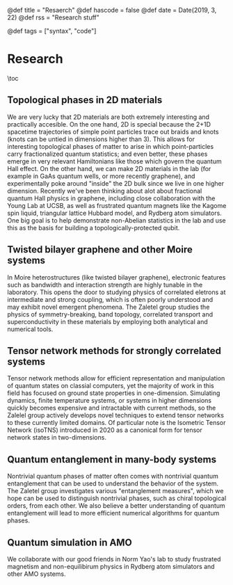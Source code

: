 @def title = "Resaerch"
@def hascode = false
@def date = Date(2019, 3, 22)
@def rss = "Research stuff"

@def tags = ["syntax", "code"]

# Research

\toc

## Topological phases in 2D materials

We are very lucky that 2D materials are both extremely interesting and practically accesible. On the one hand, 2D is special because the 2+1D spacetime trajectories of simple point particles trace out braids and knots (knots can be untied in dimensions higher than 3). This allows for interesting topological phases of matter to arise in which point-particles  carry fractionalized quantum statistics; and even better, these phases emerge in very relevant Hamiltonians like those which govern the quantum Hall effect. On the other hand, we can make 2D materials in the lab (for example in GaAs quantum wells, or more recently graphene), and experimentally poke around "inside" the 2D bulk since we live in one higher dimension. Recently we've been thinking about alot about fractional quantum Hall physics in graphene, including close collaboration with the Young Lab at UCSB, as well as frustrated quantum magnets like the Kagome spin liquid, triangular lattice Hubbard model, and Rydberg atom simulators.  One big goal is to help demonstrate  non-Abelian statistics in the lab and use this as the basis for building a topologically-protected qubit.

## Twisted bilayer graphene and other Moire systems

In Moire heterostructures (like twisted bilayer graphene), electronic features such as bandwidth and interaction strength are highly tunable in the laboratory. This opens the door to studying physics of correlated eletrons at intermediate and strong coupling, which is often poorly understood and may exhibit novel emergent phenomena. The Zaletel group studies the physics of symmetry-breaking, band topology, correlated transport and superconductivity in these materials by employing both analytical and numerical tools.

## Tensor network methods for strongly correlated systems

Tensor network methods allow for efficient representation and manipulation of quantum states on classial computers, yet the majority of work in this field has focused on ground state properties in one-dimension. Simulating dynamics, finite temperature systems, or systems in higher dimensions quickly becomes expensive and intractable with current methods, so the Zalelel group actively develops novel techniques to extend tensor networks to these currently limited domains. Of particular note is the Isometric Tensor Network (isoTNS) introduced in 2020 as a canonical form for tensor network states in two-dimensions.

## Quantum entanglement in many-body systems

Nontrivial quantum phases of matter often comes with nontrivial quantum entanglement that can be used to understand the behavior of the system. The Zaletel group investigates various "entanglement measures", which we hope can be used to distinguish nontrivial phases, such as chiral topological orders, from each other. We also believe a better understanding of quantum entanglement will lead to more efficient numerical algorithms for quantum phases.

## Quantum simulation in AMO

We collaborate with our good friends in Norm Yao's lab to study frustrated magnetism and non-equilibirum physics in Rydberg atom simulators and other AMO systems. 

<!--

## Syntax

For more on this, read [Franklin documentation](https://franklinjl.org/syntax/markdown/#inline_and_display_maths)

You can use bold text:  **KIVC** You can also use italics, _bilayer graphene_, and combine them **_magic angle_**. Inline code can be shown using back ticks `likethis`. Multiline code blocks are shown using triple back ticks:

```julia
function pseudocode()
    # do awesome stuff here
    return awesome
end

```

You can also do inline math $\mathcal{T} = \sigma_y \mathcal{K}$ and display math:

$$ H = \sum_i Z_i Z_{i+1} + h \sum_i X_i$$

Multiline math:

\begin{align}

1 + 1 &= 2 \\
& = 2 + 0

\end{align}


You can also insert file.

\figalt{KIVC figure}{./figures/KIVC.PNG}

There is a way to add citation with automatic styling, but that feels like too much work tbh.


-->

